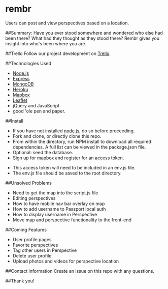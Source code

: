 # rembr
Users can post and view perspectives based on a location.

##Summary:
Have you ever stood somewhere and wondered who else had been there? What had they thought as they stood there? Rembr gives you insight into who's been where you are.

##Trello
Follow our project development on [Trello](https://trello.com/b/nT3OJqwE).

##Technologies Used
* [Node.js](https://nodejs.org/en/)
* [Express](http://expressjs.com/en/index.html)
* [MongoDB](https://www.mongodb.com/)
* [Heroku](https://dashboard.heroku.com/apps)
* [Mapbox](https://www.mapbox.com/)
* [Leaflet](http://leafletjs.com/)
* jQuery and JavaScript
* good 'ole pen and paper.


##Install
* If you have not installed [node.js](https://nodejs.org/en/), do so before proceeding.
* Fork and clone, or directly clone this repo.
* From within the directory, run NPM install to download all required dependencies. A full list can be viewed in the package.json file.
* Optional: seed the database.
* Sign up for [mapbox](https://www.mapbox.com/) and register for an access token.
 - This access token will need to be included in an env.js file.
 - The env.js file should be saved to the root directory.

##Unsolved Problems
* Need to get the map into the script.js file
* Editing perspectives
* How to have mobile nav bar overlay on map
* How to add username to Passport local auth
* How to display username in Perspective
* Move map and perspective functionality to the front-end

##Coming Features
* User profile pages
* Favorite perspectives
* Tag other users in Perspective
* Delete user profile
* Upload photos and videos for perspective location

##Contact information
Create an issue on this repo with any questions.

##Thank you!
